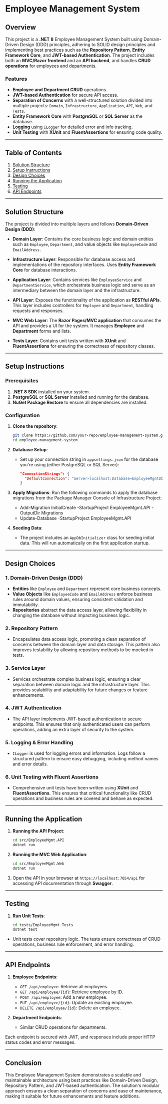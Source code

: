 # Employee Management System

## Overview
This project is a **.NET 8** Employee Management System built using Domain-Driven Design (DDD) principles, adhering to SOLID design principles and implementing best practices such as the **Repository Pattern**, **Entity Framework Core**, and **JWT-based Authentication**. The project includes both an **MVC/Razor frontend** and an **API backend**, and handles **CRUD operations** for employees and departments.

### Features
- **Employee and Department CRUD** operations.
- **JWT-based Authentication** for secure API access.
- **Separation of Concerns** with a well-structured solution divided into multiple projects: `Domain`, `Infrastructure`, `Application`, `API`, `Web`, and `Tests`.
- **Entity Framework Core** with **PostgreSQL** or **SQL Server** as the database.
- **Logging** using `ILogger` for detailed error and info tracking.
- **Unit Testing** with **XUnit** and **FluentAssertions** for ensuring code quality.

---

## Table of Contents
1. [Solution Structure](#solution-structure)
2. [Setup Instructions](#setup-instructions)
3. [Design Choices](#design-choices)
4. [Running the Application](#running-the-application)
5. [Testing](#testing)
6. [API Endpoints](#api-endpoints)

---

## Solution Structure

The project is divided into multiple layers and follows **Domain-Driven Design (DDD)**:

- **Domain Layer**: Contains the core business logic and domain entities such as `Employee`, `Department`, and value objects like `EmployeeCode` and `EmailAddress`.
  
- **Infrastructure Layer**: Responsible for database access and implementations of the repository interfaces. Uses **Entity Framework Core** for database interactions.

- **Application Layer**: Contains services like `EmployeeService` and `DepartmentService`, which orchestrate business logic and serve as an intermediary between the domain layer and the infrastructure.

- **API Layer**: Exposes the functionality of the application as **RESTful APIs**. This layer includes controllers for `Employee` and `Department`, handling requests and responses.

- **MVC Web Layer**: The **Razor Pages/MVC application** that consumes the API and provides a UI for the system. It manages **Employee** and **Department** forms and lists.

- **Tests Layer**: Contains unit tests written with **XUnit** and **FluentAssertions** for ensuring the correctness of repository classes.

---

## Setup Instructions

### Prerequisites
1. **.NET 8 SDK** installed on your system.
2. **PostgreSQL** or **SQL Server** installed and running for the database.
3. **NuGet Package Restore** to ensure all dependencies are installed.

### Configuration

1. **Clone the repository**:
    ```bash
    git clone https://github.com/your-repo/employee-management-system.git
    cd employee-management-system
    ```

2. **Database Setup**:
    - Set up your connection string in `appsettings.json` for the database you're using (either PostgreSQL or SQL Server):
      ```json
      "ConnectionStrings": {
        "DefaultConnection": "Server=localhost;Database=EmployeeMgmtDb;User Id=your-username;Password=your-password;"
      }
      ```

3. **Apply Migrations**:
    Run the following commands to apply the database migrations from the Package Manager Console of Infrastructure Project:
    - Add-Migration InitialCreate -StartupProject EmployeeMgmt.API -OutputDir Migrations
    - Update-Database -StartupProject EmployeeMgmt.API



5. **Seeding Data**:
    - The project includes an `AppDbInitializer` class for seeding initial data. This will run automatically on the first application startup.

---

## Design Choices

### 1. **Domain-Driven Design (DDD)**
   - **Entities** like `Employee` and `Department` represent core business concepts.
   - **Value Objects** like `EmployeeCode` and `EmailAddress` enforce business rules around domain values, ensuring consistent validation and immutability.
   - **Repositories** abstract the data access layer, allowing flexibility in changing the database without impacting business logic.

### 2. **Repository Pattern**
   - Encapsulates data access logic, promoting a clean separation of concerns between the domain layer and data storage. This pattern also improves testability by allowing repository methods to be mocked in tests.

### 3. **Service Layer**
   - Services orchestrate complex business logic, ensuring a clear separation between domain logic and the infrastructure layer. This provides scalability and adaptability for future changes or feature enhancements.

### 4. **JWT Authentication**
   - The API layer implements JWT-based authentication to secure endpoints. This ensures that only authenticated users can perform operations, adding an extra layer of security to the system.

### 5. **Logging & Error Handling**
   - `ILogger` is used for logging errors and information. Logs follow a structured pattern to ensure easy debugging, including method names and error details.

### 6. **Unit Testing with Fluent Assertions**
   - Comprehensive unit tests have been written using **XUnit** and **FluentAssertions**. This ensures that critical functionality like CRUD operations and business rules are covered and behave as expected.

---

## Running the Application

1. **Running the API Project**:
    ```bash
    cd src/EmployeeMgmt.API
    dotnet run
    ```

2. **Running the MVC Web Application**:
    ```bash
    cd src/EmployeeMgmt.Web
    dotnet run
    ```

3. Open the API in your browser at `https://localhost:7054/api` for accessing API documentation through **Swagger**.

---

## Testing

1. **Run Unit Tests**:
    ```bash
    cd tests/EmployeeMgmt.Tests
    dotnet test
    ```

- Unit tests cover repository logic. The tests ensure correctness of CRUD operations, business rule enforcement, and error handling.

---

## API Endpoints

1. **Employee Endpoints**:
    - `GET /api/employee`: Retrieve all employees.
    - `GET /api/employee/{id}`: Retrieve employee by ID.
    - `POST /api/employee`: Add a new employee.
    - `PUT /api/employee/{id}`: Update an existing employee.
    - `DELETE /api/employee/{id}`: Delete an employee.

2. **Department Endpoints**:
    - Similar CRUD operations for departments.

Each endpoint is secured with JWT, and responses include proper HTTP status codes and error messages.

---

## Conclusion

This Employee Management System demonstrates a scalable and maintainable architecture using best practices like Domain-Driven Design, Repository Pattern, and JWT-based authentication. The solution's modular approach ensures a clean separation of concerns and ease of maintenance, making it suitable for future enhancements and feature additions.
